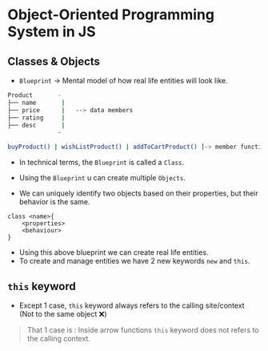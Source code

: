 # Object-Oriented Programming System in JS

## Classes & Objects

- `Blueprint` -> Mental model of how real life entities will look like.

```bash
Product       -
├── name       |  
├── price      |   --> data members
├── rating     |
├── desc       |
              -

buyProduct() | wishListProduct() | addToCartProduct() ]-> member functions
```
- In technical terms, the `Blueprint` is called a `Class`.

- Using the `Blueprint` u can create multiple `Objects`.

- We can uniquely identify two objects based on their properties, but their behavior is the same.

```
class <name>{
    <properties>
    <behaviour>
}
```
- Using this above blueprint we can create real life entities.
- To create and manage entities we have 2 new keywords `new` and `this`.

## `this` keyword

- Except 1 case, `this` keyword always refers to the calling site/context (Not to the same object ❌)

> That 1 case is : Inside arrow functions `this` keyword does not refers to the calling context.